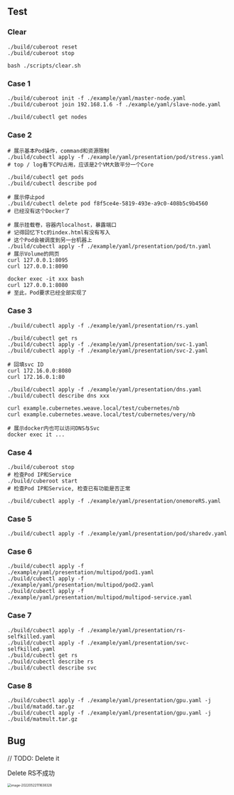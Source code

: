 ## Test

### Clear

```shell
./build/cuberoot reset
./build/cuberoot stop

bash ./scripts/clear.sh
```

### Case 1

```shell
./build/cuberoot init -f ./example/yaml/master-node.yaml
./build/cuberoot join 192.168.1.6 -f ./example/yaml/slave-node.yaml

./build/cubectl get nodes
```

### Case 2

```shell
# 展示基本Pod操作，command和资源限制
./build/cubectl apply -f ./example/yaml/presentation/pod/stress.yaml
# top / log看下CPU占用，应该是2个VM大致平分一个Core

./build/cubectl get pods
./build/cubectl describe pod

# 展示停止pod
./build/cubectl delete pod f8f5ce4e-5819-493e-a9c0-408b5c9b4560
# 已经没有这个Docker了

# 展示挂载卷，容器内localhost，暴露端口
# 记得回忆下tc的index.html有没有写入
# 这个Pod会被调度到另一台机器上
./build/cubectl apply -f ./example/yaml/presentation/pod/tn.yaml
# 展示Volume的网页
curl 127.0.0.1:8095
curl 127.0.0.1:8090

docker exec -it xxx bash
curl 127.0.0.1:8080
# 至此，Pod要求已经全部实现了
```

### Case 3

```shell
./build/cubectl apply -f ./example/yaml/presentation/rs.yaml

./build/cubectl get rs
./build/cubectl apply -f ./example/yaml/presentation/svc-1.yaml
./build/cubectl apply -f ./example/yaml/presentation/svc-2.yaml

# 回填svc ID
curl 172.16.0.0:8080
curl 172.16.0.1:80

./build/cubectl apply -f ./example/yaml/presentation/dns.yaml
./build/cubectl describe dns xxx

curl example.cubernetes.weave.local/test/cubernetes/nb
curl example.cubernetes.weave.local/test/cubernetes/very/nb

# 展示docker内也可以访问DNS与Svc
docker exec it ...
```

### Case 4

```shell
./build/cuberoot stop
# 检查Pod IP和Service
./build/cuberoot start
# 检查Pod IP和Service, 检查已有功能是否正常

./build/cubectl apply -f ./example/yaml/presentation/onemoreRS.yaml
```

### Case 5

```shell
./build/cubectl apply -f ./example/yaml/presentation/pod/sharedv.yaml
```

###   Case 6

```shell
./build/cubectl apply -f ./example/yaml/presentation/multipod/pod1.yaml
./build/cubectl apply -f ./example/yaml/presentation/multipod/pod2.yaml
./build/cubectl apply -f ./example/yaml/presentation/multipod/multipod-service.yaml
```

### Case 7

```shell
./build/cubectl apply -f ./example/yaml/presentation/rs-selfkilled.yaml
./build/cubectl apply -f ./example/yaml/presentation/svc-selfkilled.yaml
./build/cubectl get rs
./build/cubectl describe rs 
./build/cubectl describe svc 
```

### Case 8

```shell
./build/cubectl apply -f ./example/yaml/presentation/gpu.yaml -j ./build/matadd.tar.gz
./build/cubectl apply -f ./example/yaml/presentation/gpu.yaml -j ./build/matmult.tar.gz
```

## Bug

// TODO: Delete it

Delete RS不成功

<img src="https://s2.loli.net/2022/05/23/GCL7goy9HXOA1Sr.png" alt="image-20220522111638328" style="zoom: 50%;" />
